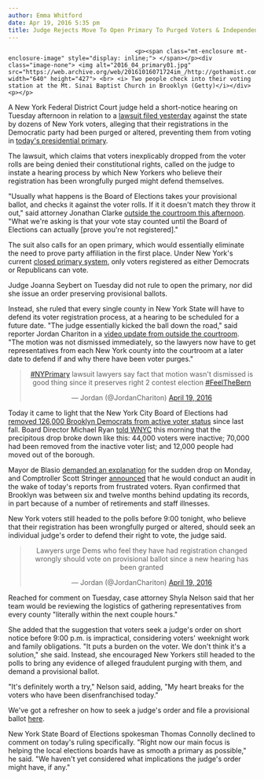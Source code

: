 ```yaml
---
author: Emma Whitford
date: Apr 19, 2016 5:35 pm
title: Judge Rejects Move To Open Primary To Purged Voters & Independents
---
```


	
										<p><span class="mt-enclosure mt-enclosure-image" style="display: inline;"> </span></p><div class="image-none"> <img alt="2016_04_primary01.jpg" src="https://web.archive.org/web/20161016071724im_/http://gothamist.com/attachments/nyc_arts_john/2016_04_primary01.jpg" width="640" height="427"> <br> <i> Two people check into their voting station at the Mt. Sinai Baptist Church in Brooklyn (Getty)</i></div> <p></p>

<p>A New York Federal District Court judge held a short-notice hearing on Tuesday afternoon in relation to a <a href="https://web.archive.org/web/20161016071724/http://gothamist.com/2016/04/18/voter_registration_lawsuit.php">lawsuit filed yesterday</a> against the state by dozens of New York voters, alleging that their registrations in the Democratic party had been purged or altered, preventing them from voting in <a href="https://web.archive.org/web/20161016071724/http://gothamist.com/2016/04/19/ny_primary_live_updates.php">today&apos;s presidential primary</a>. </p>

<p>The lawsuit, which claims that voters inexplicably dropped from the voter rolls are being denied their constitutional rights, called on the judge to instate a hearing process by which New Yorkers who believe their registration has been wrongfully purged might defend themselves. </p>

<p>&quot;Usually what happens is the Board of Elections takes your provisional ballot, and checks it against the voter rolls. If it it doesn&apos;t match they throw it out,&quot; said attorney Jonathan Clarke <a href="https://web.archive.org/web/20161016071724/https://www.facebook.com/TheYoungTurks/videos/10153583330949205/">outside the courtroom this afternoon</a>. &quot;What we&apos;re asking is that your vote stay counted until the Board of Elections can actually [prove you&apos;re not registered].&quot; </p>

<p>The suit also calls for an open primary, which would essentially eliminate the need to prove party affiliation in the first place. Under New York&apos;s current <a href="https://web.archive.org/web/20161016071724/http://gothamist.com/2016/04/12/ny_primary_battle_independent.php">closed primary system</a>, only voters registered as either Democrats or Republicans can vote.</p>

<p>Judge Joanna Seybert on Tuesday did not rule to open the primary, nor did she issue an order preserving provisional ballots. </p>

<p>Instead, she ruled that every single county in New York State will have to defend its voter registration process, at a hearing to be scheduled for a future date. &quot;The judge essentially kicked the ball down the road,&quot; said reporter Jordan Chariton in a <a href="https://web.archive.org/web/20161016071724/https://www.facebook.com/TheYoungTurks/videos/10153583636724205/">video update from outside the courtroom</a>. &quot;The motion was not dismissed immediately, so the lawyers now have to get representatives from each New York county into the courtroom at a later date to defend if and why there have been voter purges.&quot;</p>

<center>
<center><blockquote class="twitter-tweet" data-lang="en"><p lang="en" dir="ltr"><a href="https://web.archive.org/web/20161016071724/https://twitter.com/hashtag/NYPrimary?src=hash">#NYPrimary</a> lawsuit lawyers say  fact that motion wasn&apos;t dismissed is good thing since it preserves right 2 contest election <a href="https://web.archive.org/web/20161016071724/https://twitter.com/hashtag/FeelTheBern?src=hash">#FeelTheBern</a></p>&#x2014; Jordan (@JordanChariton) <a href="https://web.archive.org/web/20161016071724/https://twitter.com/JordanChariton/status/722505303997034498">April 19, 2016</a></blockquote>
<script async src="//web.archive.org/web/20161016071724js_/http://platform.twitter.com/widgets.js" charset="utf-8"></script></center></center>

<p>Today it came to light that the New York City Board of Elections had <a href="https://web.archive.org/web/20161016071724/http://gothamist.com/2016/04/19/twice_as_many_brooklyn_democrats_we.php">removed 126,000 Brooklyn Democrats from active voter status</a> since last fall. Board Director Michael Ryan <a href="https://web.archive.org/web/20161016071724/https://www.wnyc.org/story/de-blasio-demands-explanation-boe-drops-126000-brooklyn-democrats/">told WNYC</a> this morning that the precipitous drop broke down like this: 44,000 voters were inactive; 70,000 had been removed from the inactive voter list; and 12,000 people had moved out of the borough. </p>

<p>Mayor de Blasio <a href="https://web.archive.org/web/20161016071724/http://nypost.com/2016/04/19/54000-brooklyn-voters-vanish-ahead-of-primary-day/">demanded an explanation</a> for the sudden drop on Monday, and Comptroller Scott Stringer <a href="https://web.archive.org/web/20161016071724/http://gothamist.com/2016/04/19/comptroller_will_audit_nyc_board_of.php">announced</a> that he would conduct an audit in the wake of today&apos;s reports from frustrated voters. Ryan confirmed that Brooklyn was between six and twelve months behind updating its records, in part because of a number of retirements and staff illnesses. </p>

<p>New York voters still headed to the polls before 9:00 tonight, who believe that their registration has been wrongfully purged or altered, should seek an individual judge&apos;s order to defend their right to vote, the judge said. </p>

<center><blockquote class="twitter-tweet" data-lang="en"><p lang="en" dir="ltr">Lawyers urge Dems who feel they have had registration changed wrongly should vote on provisional ballot since a new hearing has been granted</p>&#x2014; Jordan (@JordanChariton) <a href="https://web.archive.org/web/20161016071724/https://twitter.com/JordanChariton/status/722502787406245888">April 19, 2016</a></blockquote>
<script async src="//web.archive.org/web/20161016071724js_/http://platform.twitter.com/widgets.js" charset="utf-8"></script></center>

<p>Reached for comment on Tuesday, case attorney Shyla Nelson said that her team would be reviewing the logistics of gathering representatives from every county &quot;literally within the next couple hours.&quot; </p>

<p>She added that the suggestion that voters seek a judge&apos;s order on short notice before 9:00 p.m. is impractical, considering voters&apos; weeknight work and family obligations. &quot;It puts a burden on the voter. We don&apos;t think it&apos;s a solution,&quot; she said. Instead, she encouraged New Yorkers still headed to the polls to bring any evidence of alleged fraudulent purging with them, and demand a provisional ballot. </p>

<p>&quot;It&apos;s definitely worth a try,&quot; Nelson said, adding, &quot;My heart breaks for the voters who have been disenfranchised today.&quot; </p>

<p>We&apos;ve got a refresher on how to seek a judge&apos;s order and file a provisional ballot <a href="https://web.archive.org/web/20161016071724/http://gothamist.com/2016/04/18/primary_voting_guide_2016.php">here</a>. </p>

<p>New York State Board of Elections spokesman Thomas Connolly declined to comment on today&apos;s ruling specifically. &quot;Right now our main focus is helping the local elections boards have as smooth a primary as possible,&quot; he said. &quot;We haven&apos;t yet considered what implications the judge&apos;s order might have, if any.&quot;  </p>					
										
									
				